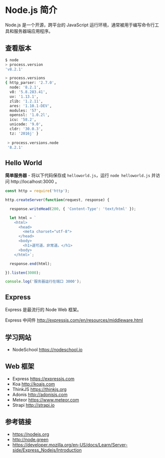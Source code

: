 # Node.js 简介

Node.js 是一个开源，跨平台的 JavaScript 运行环境，通常被用于编写命令行工具和服务器端应用程序。

## 查看版本
```bash
$ node
> process.version
'v8.2.1'

> process.versions
{ http_parser: '2.7.0',
  node: '8.2.1',
  v8: '5.8.283.41',
  uv: '1.13.1',
  zlib: '1.2.11',
  ares: '1.10.1-DEV',
  modules: '57',
  openssl: '1.0.2l',
  icu: '58.2',
  unicode: '9.0',
  cldr: '30.0.3',
  tz: '2016j' }
  
 > process.versions.node
 '8.2.1'
```

## Hello World
**简单服务器** - 将以下代码保存成 `helloworld.js`，运行 `node helloworld.js` 并访问 http://localhost:3000 。
```javascript
const http = require('http');

http.createServer(function(request, response) {

  response.writeHead(200, { 'Content-Type': 'text/html' });

  let html = `
    <html>
      <head>
        <meta charset="utf-8">
      </head>
      <body>
        <h1>道可道，非常道。</h1>
      <body>
    </html>`;

  response.end(html);

}).listen(3000);

console.log('服务器运行在端口 3000');
```

## Express
Express 是最流行的 Node Web 框架。





Express 中间件 http://expressjs.com/en/resources/middleware.html

## 学习网站
* NodeSchool https://nodeschool.io

## Web 框架
* Express https://expressjs.com
* Koa http://koajs.com
* ThinkJS https://thinkjs.org
* Adonis http://adonisjs.com
* Meteor https://www.meteor.com
* Strapi http://strapi.io

## 参考链接
* https://nodejs.org
* http://node.green
* https://developer.mozilla.org/en-US/docs/Learn/Server-side/Express_Nodejs/Introduction
